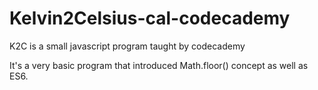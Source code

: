 # Kelvin2Celsius-cal-codecademy
K2C is a small javascript program taught by codecademy

It's a very basic program that introduced Math.floor() concept as well as ES6.

